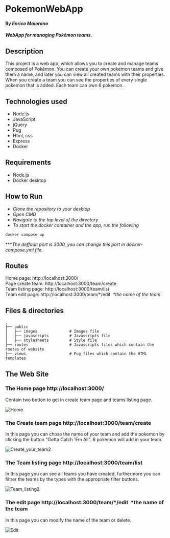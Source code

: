 # PokemonWebApp

#### By _**Enrico Maiorano**_

#### _WebApp for managing Pokémon teams._

## Description

This project is a web app, which allows you to create and manage teams composed of Pokémon. You can create your own pokemon teams and give them a name, and later you can view all created teams with their properties.
When you create a team you can see the properties of every single pokemon that is added. Each team can own 6 pokemon.

## Technologies used

* Node.js
* JavaScript
* jQuery
* Pug
* Html, css
* Express
* Docker

## Requirements

* Node.js
* Docker desktop

## How to Run

* _Clone the repository to your desktop_
*  _Open CMD_
*  _Navigate to the top level of the directory_
*  _To start the docker container and the app, run the following_

```bash
docker compose up
```
***_The deffault port is 3000, you can change this port in docker-compose.yml file._

## Routes

  Home page: http://localhost:3000/</br>
  Page create team: http://localhost:3000/team/create</br>
  Team listing page: http://localhost:3000/team/list</br>
  Team edit page: http://localhost:3000/team/*/edit &nbsp;_*the name of the team_ </br>

## Files & directories

    .
    ├── public                   
    │   ├── images              # Images file     
    │   ├── javascripts         # Javascripts file
    │   ├── stylesheets         # Style file
    ├── routes                  # Javascripts files which contain the routes of website
    ├── views                   # Pug files which contain the HTML templates  


## The Web Site

### The Home page http://localhost:3000/
Contain two button to get in create team page and teams listing page.

![Home](https://user-images.githubusercontent.com/84178914/142489528-ccbf8410-835d-433a-a22d-5c7b1878d322.png)

### The Create team page  http://localhost:3000/team/create   
In this page you can chose the name of your team and add the pokemon by clicking the button "Gotta Catch 'Em All".
6 pokemon will add in your team.

![Create_your_team2](https://user-images.githubusercontent.com/84178914/142490178-43fe4c12-c02c-434f-a49d-9450bc3f31d8.png)

### The Team listing page http://localhost:3000/team/list   

In this page you can see all teams you have created, furthermore you can filtrer the teams by the types with the appropriate filter buttons.

![Team_listing2](https://user-images.githubusercontent.com/84178914/142490689-c1c4549b-1683-4eb6-87b0-e3d7a634e7fb.png)

### The edit page http://localhost:3000/team/*/edit &nbsp;*the name of the team

In this page you can modify the name of the team or delete.

![Edit](https://user-images.githubusercontent.com/84178914/142491266-d1dddad4-1ffd-494a-9015-649864850cf2.png)
